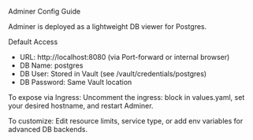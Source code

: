 Adminer Config Guide

Adminer is deployed as a lightweight DB viewer for Postgres.

Default Access
- URL: http://localhost:8080 (via Port-forward or internal browser)
- DB Name: postgres
- DB User: Stored in Vault (see /vault/credentials/postgres)
- DB Password: Same Vault location

To expose via Ingress:
Uncomment the ingress: block in values.yaml, set your desired hostname, and restart Adminer.

To customize:
Edit resource limits, service type, or add env variables for advanced DB backends.
